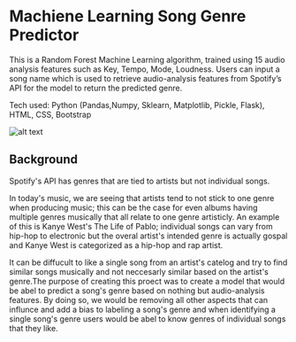 # Machiene Learning Song Genre Predictor

This is a Random Forest Machine Learning algorithm, trained using 15 audio analysis features such as Key, Tempo, Mode, Loudness. Users can input a song name which is used to retrieve audio-analysis features from Spotify’s API for the model to return the predicted genre. 

Tech used: Python (Pandas,Numpy, Sklearn, Matplotlib, Pickle, Flask), HTML, CSS, Bootstrap

![alt text](https://github.com/roayahelal/ML-song-genres/blob/master/images/UI.png)

## Background

Spotify's API has genres that are tied to artists but not individual songs.

In today's music, we are seeing that artists tend to not stick to one genre when producing music; this can be the case for even albums having multiple genres musically that all relate to one genre artisticly. An example of this is Kanye West's The Life of Pablo; individual songs can vary from hip-hop to electronic but the overal artist's intended genre is actually gospal and Kanye West is categorized as a hip-hop and rap artist.

It can be diffucult to like a single song from an artist's catelog and try to find similar songs musically and not neccesarly similar based on the artist's genre.The purpose of creating this proect was to create a model that would be abel to predict a song's genre based on nothing but audio-analysis features. By doing so, we would be removing all other aspects that can influnce and add a bias to labeling a song's genre and when identifying a single song's genre users would be abel to know genres of individual songs that they like.



